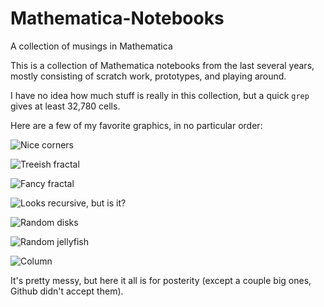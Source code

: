 # Mathematica-Notebooks
A collection of musings in Mathematica

This is a collection of Mathematica notebooks from the last several years, 
mostly consisting of scratch work, prototypes, and playing around.

I have no idea how much stuff is really in this collection, but a quick `grep` 
gives at least 32,780 cells.

Here are a few of my favorite graphics, in no particular order:

![](http://i.imgur.com/1HbylJK.jpg "Nice corners")

![](http://i.imgur.com/Jo65wD9.jpg "Treeish fractal")

![](http://i.imgur.com/MvHiQIH.jpg "Fancy fractal")

![](http://i.imgur.com/4YOPNcV.jpg "Looks recursive, but is it?")

![](http://i.imgur.com/8J64LJf.jpg "Random disks")

![](http://i.imgur.com/xTof1ud.jpg "Random jellyfish")

![](http://i.imgur.com/q7LHEwk.jpg "Column")

It's pretty messy, but here it all is for posterity (except a couple big ones, Github didn't accept them).
